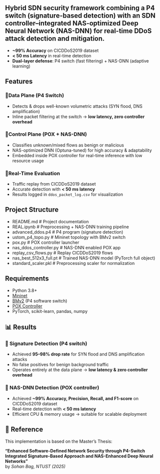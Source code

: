 ## Hybrid SDN security framework combining a **P4 switch** (signature-based detection) with an **SDN controller–integrated NAS-optimized Deep Neural Network (NAS-DNN)** for real-time DDoS attack detection and mitigation.  

- **~99% Accuracy** on CICDDoS2019 dataset  
- **< 50 ms Latency** in real-time detection  
- **Dual-layer defense**: P4 switch (fast filtering) + NAS-DNN (adaptive learning)  

## Features  

### 🔹Data Plane (P4 Switch)  
- Detects & drops well-known volumetric attacks (SYN flood, DNS amplification)  
- Inline packet filtering at the switch → **low latency, zero controller overhead**  

### 🔹Control Plane (POX + NAS-DNN)  
- Classifies unknown/mixed flows as benign or malicious  
- NAS-optimized DNN (Optuna-tuned) for high accuracy & adaptability  
- Embedded inside POX controller for real-time inference with low resource usage  

### 🔹Real-Time Evaluation  
- Traffic replay from CICDDoS2019 dataset  
- Accurate detection with **< 50 ms latency**  
- Results logged in `ddos_packet_log.csv` for visualization  

## Project Structure  

- README.md # Project documentation
- REAL.ipynb # Preprocessing + NAS-DNN training pipeline
- advanced_ddos.p4 # P4 program (signature detection)
- ustom_p4_topo.py # Mininet topology with BMv2 switch
- pox.py # POX controller launcher
- nas_ddos_controller.py # NAS-DNN enabled POX app
- replay_csv_flows.py # Replay CICDDoS2019 flows
- nas_best_512x3_full.pt # Trained NAS-DNN model (PyTorch full object)
- standard_scaler.pkl # Preprocessing scaler for normalization


## Requirements  

- Python 3.8+  
- [Mininet](http://mininet.org/)  
- [BMv2](https://github.com/p4lang/behavioral-model) (P4 software switch)  
- [POX Controller](https://github.com/noxrepo/pox)  
- PyTorch, scikit-learn, pandas, numpy  

## 📊 Results  

### 🔹 Signature Detection (P4 switch)  
- Achieved **95–98% drop rate** for SYN flood and DNS amplification attacks  
- No false positives for benign background traffic  
- Operates entirely at the data plane → **low latency & zero controller overhead**  

### 🔹 NAS-DNN Detection (POX controller)  
- Achieved **~99% Accuracy, Precision, Recall, and F1-score** on CICDDoS2019 dataset  
- Real-time detection with **< 50 ms latency**  
- Efficient CPU & memory usage → suitable for scalable deployment  

## 📖 Reference  

This implementation is based on the Master’s Thesis:  

**“Enhanced Software-Defined Network Security through P4-Switch Integrated Signature-Based Approach and NAS-Enhanced Deep Neural Networks”**  
by *Sohan Bag, NTUST (2025)*  



